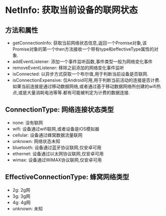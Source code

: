 # NetInfo: 获取当前设备的联网状态

## 方法和属性

* getConnectionInfo: 获取当前网络状态信息,返回一个Promise对象,该Promise对象的第一个then方法接收一个带有type和effectiveType属性的对象.
* addEventListener: 添加一个事件监听函数,事件类型一般为网络变化事件
* removeEventListener: 移除之前添加的网络变化事件监听
* isConnected: 以异步方式获取一个布尔值,用于判断当前设备是否联网.
* isConnectionExpensive: 仅Android可用,用于判断当前活动的连接是否计费.如果当前连接是通过移动数据网络,或者通过基于移动数据网络所创建的wifi热点,或是大量消耗电池等等.都有可能被判定为计费的数据连接.

## ConnectionType: 网络连接状态类型

* none: 没有联网
* wifi: 设备通过wifi联网,或者设备是iOS模拟器
* cellular: 设备通过蜂窝数据流量联网
* unknown: 网络状态未知
* bluetooth: 设备通过蓝牙协议联网,仅安卓可用
* ethernet: 设备通过以太网协议联网,仅安卓可用
* wimax: 设备通过WiMAX协议联网,仅安卓可用

## EffectiveConnectionType: 蜂窝网络类型

* 2g: 2g网
* 3g: 3g网
* 4g: 4g网
* unknown: 未知